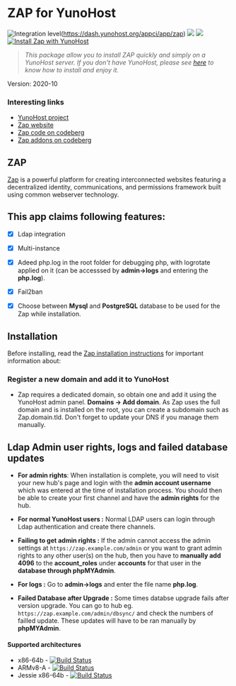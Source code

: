 # ZAP for YunoHost

![Integration level](https://dash.yunohost.org/integration/zap.svg)(https://dash.yunohost.org/appci/app/zap) ![](https://ci-apps.yunohost.org/ci/badges/zap.status.svg) ![](https://ci-apps.yunohost.org/ci/badges/zap.maintain.svg)
[![Install Zap with YunoHost](https://install-app.yunohost.org/install-with-yunohost.png)](https://install-app.yunohost.org/?app=Zap)

> *This package allow you to install ZAP quickly and simply on a YunoHost server.
If you don't have YunoHost, please see [here](https://yunohost.org/#/install) to know how to install and enjoy it.*


Version: 2020-10

### Interesting links

- [YunoHost project](https://yunohost.org)
- [Zap website](https://zotlabs.com/zap/)
- [Zap code on codeberg](https://codeberg.org/zot/zap)
- [Zap addons on codeberg](https://codeberg.org/zot/zap-addons)

## ZAP
[Zap](https://zotlabs.com/zap/) is a powerful platform for creating interconnected websites featuring a decentralized identity, communications, and permissions framework built using common webserver technology.

## This app claims following features:
- [X] Ldap integration
- [X] Multi-instance
- [X] Adeed php.log in the root folder for debugging php, with logrotate applied on it (can be accesssed by **admin->logs** and entering the **php.log**).
- [X] Fail2ban
- [X] Choose between **Mysql** and
**PostgreSQL** database to be used for the Zap while installation.


## Installation
Before installing, read the [Zap installation instructions](https://codeberg.org/zot/zap/src/branch/release/install/INSTALL.txt) for important information about:


### Register a new domain and add it to YunoHost
- Zap requires a dedicated domain, so obtain one and add it using the YunoHost admin panel. **Domains -> Add domain**. As Zap uses the full domain and is installed on the root, you can create a subdomain such as Zap.domain.tld. Don't forget to update your DNS if you manage them manually.


## Ldap Admin user rights, logs and failed database updates

- **For admin rights**: When installation is complete, you will need to visit your new hub's page and login with the **admin account username** which was entered at the time of installation process. You should then be able to create your first channel and have the **admin rights** for the hub.

- **For normal YunoHost users :** Normal LDAP users can login through Ldap authentication and create there channels.

- **Failing to get admin rights :** If the admin cannot access the admin settings at `https://zap.example.com/admin` or you want to grant admin rights to any other user(s) on the hub, then you have to **manually add 4096** to the **account_roles** under **accounts** for that user in the **database through phpMYAdmin**.

- **For logs :**  Go to **admin->logs** and enter the file name **php.log**.

- **Failed Database after Upgrade :** Some times databse upgrade fails after version upgrade. You can go to hub  eg. `https://zap.example.com/admin/dbsync/` and check the numbers of failled update. These updates will have to be ran manually by **phpMYAdmin**.

#### Supported architectures

* x86-64b - [![Build Status](https://ci-apps.yunohost.org/ci/logs/Zap%20%28Official%29.svg)](https://ci-apps.yunohost.org/ci/apps/zap/)
* ARMv8-A - [![Build Status](https://ci-apps-arm.yunohost.org/ci/logs/Zap%20%28Official%29.svg)](https://ci-apps-arm.yunohost.org/ci/apps/zap/)
* Jessie x86-64b - [![Build Status](https://ci-stretch.nohost.me/ci/logs/Zap%20%28Official%29.svg)](https://ci-stretch.nohost.me/ci/apps/zap/)
